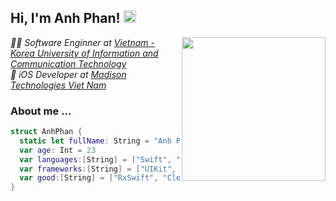 <!-- Add banner here -->
<h2> Hi, I'm Anh Phan! <img src="https://i.stack.imgur.com/kOnzy.gif)" width="20"></h2>
<img align='right' src="https://i.giphy.com/media/mTPjPA6SSXgTsnZ1Dh/200w.webp" width="230">
<p>
  <em>👨‍💻 Software Enginner at <a href="https://vku.udn.vn/">Vietnam - Korea University of Information and Communication Technology</a>
  </em><br>
  <em>📱 iOS Developer at <a href="">Madison Technologies Viet Nam</a>
  </em>
</p>

### About me ...  

```swift
struct AnhPhan {
  static let fullName: String = "Anh Phan Ngoc Viet"
  var age: Int = 23
  var languages:[String] = ["Swift", "Dart", "Javascript", "PHP"]
  var frameworks:[String] = ["UIKit", "SwiftUI", "RxSwift", "Flutter"]
  var good:[String] = ["RxSwift", "Clean architecture", "Design pattern"]
}
```
